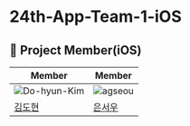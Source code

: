 # 24th-App-Team-1-iOS


## 🤩 Project Member(iOS)
| Member                                                               | Member                                                           |
| -------------------------------------------------------------------- | ---------------------------------------------------------------- |
| ![Do-hyun-Kim](https://avatars.githubusercontent.com/u/23008224?v=4) | ![agseou](https://avatars.githubusercontent.com/u/108851660?v=4) |
| [김도현](https://github.com/Do-hyun-Kim)                                | [은서우](https://github.com/agseou)                                 |
